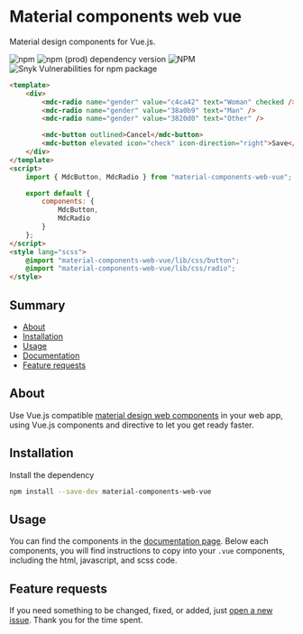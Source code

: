 # Material components web vue

Material design components for Vue.js.

![npm](https://img.shields.io/npm/v/material-components-web-vue)
![npm (prod) dependency version](https://img.shields.io/npm/dependency-version/material-components-web-vue/material-components-web)
![NPM](https://img.shields.io/npm/l/material-components-web-vue)
![Snyk Vulnerabilities for npm package](https://img.shields.io/snyk/vulnerabilities/npm/material-components-web-vue)

```html
<template>
	<div>
		<mdc-radio name="gender" value="c4ca42" text="Woman" checked />
		<mdc-radio name="gender" value="38a0b9" text="Man" />
		<mdc-radio name="gender" value="3820d0" text="Other" />

		<mdc-button outlined>Cancel</mdc-button>
		<mdc-button elevated icon="check" icon-direction="right">Save</mdc-button>
	</div>
</template>
<script>
	import { MdcButton, MdcRadio } from "material-components-web-vue";

	export default {
		components: {
			MdcButton,
			MdcRadio
		}
	};
</script>
<style lang="scss">
	@import "material-components-web-vue/lib/css/button";
	@import "material-components-web-vue/lib/css/radio";
</style>
```

## Summary

- [About](#about)
- [Installation](#installation)
- [Usage](#usage)
- [Documentation](https://khalyomede.github.io/material-components-web-vue)
- [Feature requests](#feature-requests)

## About

Use Vue.js compatible [material design web components](https://material-components.github.io/material-components-web-catalog/#/) in your web app, using Vue.js components and directive to let you get ready faster.

## Installation

Install the dependency

```bash
npm install --save-dev material-components-web-vue
```

## Usage

You can find the components in the [documentation page](https://khalyomede.github.io/material-components-web-vue). Below each components, you will find instructions to copy into your `.vue` components, including the html, javascript, and scss code.

## Feature requests

If you need something to be changed, fixed, or added, just [open a new issue](https://github.com/khalyomede/material-components-web-vue/issues/new). Thank you for the time spent.
